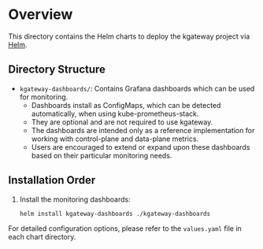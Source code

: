 # Overview

This directory contains the Helm charts to deploy the kgateway project via [Helm](https://helm.sh/docs/helm/helm_install/).

## Directory Structure

- `kgateway-dashboards/`: Contains Grafana dashboards which can be used for monitoring.
  - Dashboards install as ConfigMaps, which can be detected automatically, when using kube-prometheus-stack.
  - They are optional and are not required to use kgateway.
  - The dashboards are intended only as a reference implementation for working with control-plane and data-plane metrics.
  - Users are encouraged to extend or expand upon these dashboards based on their particular monitoring needs.

## Installation Order

1. Install the monitoring dashboards:
   ```bash
   helm install kgateway-dashboards ./kgateway-dashboards
   ```

For detailed configuration options, please refer to the `values.yaml` file in each chart directory.
